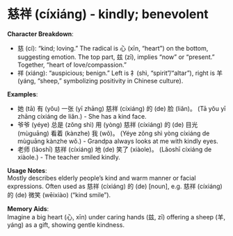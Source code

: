 # **慈祥 (cíxiáng) - kindly; benevolent**

**Character Breakdown**:  
- 慈 (cí): “kind; loving.” The radical is 心 (xīn, “heart”) on the bottom, suggesting emotion. The top part, 兹 (zī), implies “now” or “present.” Together, “heart of love/compassion.”  
- 祥 (xiáng): “auspicious; benign.” Left is 礻(shì, “spirit”/“altar”), right is 羊 (yáng, “sheep,” symbolizing positivity in Chinese culture).

**Examples**:  
- 她 (tā) 有 (yǒu) 一张 (yī zhāng) 慈祥 (cíxiáng) 的 (de) 脸 (liǎn)。 (Tā yǒu yī zhāng cíxiáng de liǎn.) - She has a kind face.  
- 爷爷 (yéye) 总是 (zǒng shì) 用 (yòng) 慈祥 (cíxiáng) 的 (de) 目光 (mùguāng) 看着 (kànzhe) 我 (wǒ)。 (Yéye zǒng shì yòng cíxiáng de mùguāng kànzhe wǒ.) - Grandpa always looks at me with kindly eyes.  
- 老师 (lǎoshī) 慈祥 (cíxiáng) 地 (de) 笑了 (xiàole)。 (Lǎoshī cíxiáng de xiàole.) - The teacher smiled kindly.

**Usage Notes**:  
Mostly describes elderly people’s kind and warm manner or facial expressions. Often used as 慈祥 (cíxiáng) 的 (de) [noun], e.g. 慈祥 (cíxiáng) 的 (de) 微笑 (wēixiào) (“kind smile”).

**Memory Aids**:  
Imagine a big heart (心, xīn) under caring hands (兹, zī) offering a sheep (羊, yáng) as a gift, showing gentle kindness.